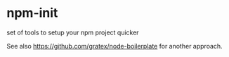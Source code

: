 # npm-init

set of tools to setup your npm project quicker

See also <https://github.com/gratex/node-boilerplate> for another approach.

